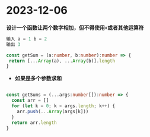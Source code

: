 # 2023-12-06

**设计一个函数让两个数字相加，但不得使用`+`或者其他运算符**

```javascript
输入 a = 1 b = 2
输出 3
```

```typescript
const getSum = (a:number, b:number):number => {
 return [...Array(a), ...Array(b)].length
}
```

- **如果是多个参数求和**

```typescript

const getSums = (...args:number[]):number => {
  const arr = []
  for (let k = 0; k < args.length; k++) {
    arr.push(...Array(args[k]))
  }
  return arr.length
}
```
